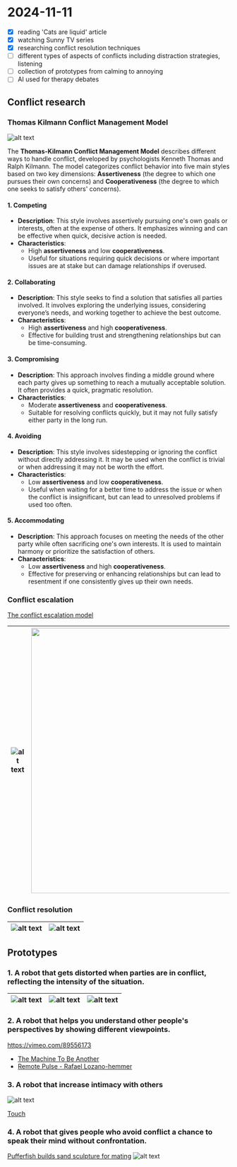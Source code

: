 # 2024-11-11

- [x] reading 'Cats are liquid' article
- [x] watching Sunny TV series
- [x] researching conflict resolution techniques
- [ ] different types of aspects of conflicts including distraction strategies, listening
- [ ] collection of prototypes from calming to annoying
- [ ] AI used for therapy debates

## Conflict research

### **Thomas Kilmann Conflict Management Model**

![alt text](./images/image-3.png)

The **Thomas-Kilmann Conflict Management Model** describes different ways to handle conflict, developed by psychologists Kenneth Thomas and Ralph Kilmann. The model categorizes conflict behavior into five main styles based on two key dimensions: **Assertiveness** (the degree to which one pursues their own concerns) and **Cooperativeness** (the degree to which one seeks to satisfy others' concerns).

#### 1. **Competing**

- **Description**: This style involves assertively pursuing one's own goals or interests, often at the expense of others. It emphasizes winning and can be effective when quick, decisive action is needed.
- **Characteristics**:
  - High **assertiveness** and low **cooperativeness**.
  - Useful for situations requiring quick decisions or where important issues are at stake but can damage relationships if overused.

#### 2. **Collaborating**

- **Description**: This style seeks to find a solution that satisfies all parties involved. It involves exploring the underlying issues, considering everyone’s needs, and working together to achieve the best outcome.
- **Characteristics**:
  - High **assertiveness** and high **cooperativeness**.
  - Effective for building trust and strengthening relationships but can be time-consuming.

#### 3. **Compromising**

- **Description**: This approach involves finding a middle ground where each party gives up something to reach a mutually acceptable solution. It often provides a quick, pragmatic resolution.
- **Characteristics**:
  - Moderate **assertiveness** and **cooperativeness**.
  - Suitable for resolving conflicts quickly, but it may not fully satisfy either party in the long run.

#### 4. **Avoiding**

- **Description**: This style involves sidestepping or ignoring the conflict without directly addressing it. It may be used when the conflict is trivial or when addressing it may not be worth the effort.
- **Characteristics**:
  - Low **assertiveness** and low **cooperativeness**.
  - Useful when waiting for a better time to address the issue or when the conflict is insignificant, but can lead to unresolved problems if used too often.

#### 5. **Accommodating**

- **Description**: This approach focuses on meeting the needs of the other party while often sacrificing one's own interests. It is used to maintain harmony or prioritize the satisfaction of others.
- **Characteristics**:
  - Low **assertiveness** and high **cooperativeness**.
  - Effective for preserving or enhancing relationships but can lead to resentment if one consistently gives up their own needs.

### Conflict escalation

[The conflict escalation model](https://www.goodconsciouslife.com/conflict-escalation-model)

| ![alt text](./images/image-5.png) | <img src="./images/image-9.png" width="600"> |
| --------------------------------- | -------------------------------------------- |

### Conflict resolution

| ![alt text](./images/image-6.png) | ![alt text](./images/image-4.png) |
| :-------------------------------: | :-------------------------------: |

## Prototypes

### 1. A robot that gets distorted when parties are in conflict, reflecting the intensity of the situation.

| ![alt text](./images/image.png) | ![alt text](./images/image-1.png) | ![alt text](./images/image-2.png) |
| ------------------------------- | --------------------------------- | --------------------------------- |

### 2. A robot that helps you understand other people's perspectives by showing different viewpoints.

https://vimeo.com/89556173

- [The Machine To Be Another](https://miro.com/app/board/uXjVLQwwNbQ=/?moveToWidget=3458764606171108884&cot=14)
- [Remote Pulse - Rafael Lozano-hemmer](https://www.lozano-hemmer.com/remote_pulse.php)

### 3. A robot that increase intimacy with others

![alt text](./images/image-7.png)

[Touch](https://www.studioroosegaarde.net/project/touch)

### 4. A robot that gives people who avoid conflict a chance to speak their mind without confrontation.

[Pufferfish builds sand sculpture for mating](https://sputnik.kr/news/view/7226)
![alt text](./images/image-8.png)
